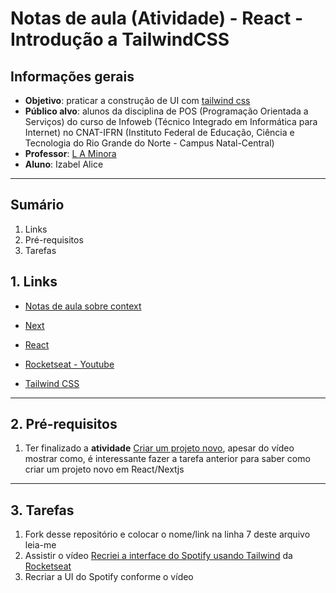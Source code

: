 # Notas de aula (Atividade) - React - Introdução a TailwindCSS

## Informações gerais
- **Objetivo**: praticar a construção de UI com [tailwind css](https://tailwindcss.com/)
- **Público alvo**: alunos da disciplina de POS (Programação Orientada a Serviços) do curso de Infoweb (Técnico Integrado em Informática para Internet) no CNAT-IFRN (Instituto Federal de Educação, Ciência e Tecnologia do Rio Grande do Norte - Campus Natal-Central)
- **Professor**: [L A Minora](https://github.com/leonardo-minora/)
- **Aluno**: Izabel Alice
---
## Sumário

1. Links
2. Pré-requisitos
3. Tarefas

## 1. Links

- [Notas de aula sobre context](https://github.com/infoweb-pos/2025-pos-react-compartilhando-dados-entre-componentes-exemplo-context)

- [Next](https://nextjs.org/docs)
- [React](https://react.dev/learn)
- [Rocketseat - Youtube](https://www.youtube.com/rocketseat)
- [Tailwind CSS](https://tailwindcss.com/)
---

## 2. Pré-requisitos

1. Ter finalizado a **atividade** [Criar um projeto novo](https://github.com/infoweb-pos/2025-pos-01-react-criar-projeto), apesar do vídeo mostrar como, é interessante fazer a tarefa anterior para saber como criar um projeto novo em React/Nextjs

---

## 3. Tarefas

1. Fork desse repositório e colocar o nome/link na linha 7 deste arquivo leia-me
2. Assistir o vídeo [Recriei a interface do Spotify usando Tailwind](https://youtu.be/YVI-q3idGiM?si=EYAilRJhHMNzi1Os) da [Rocketseat](https://www.youtube.com/rocketseat)
3. Recriar a UI do Spotify conforme o vídeo
